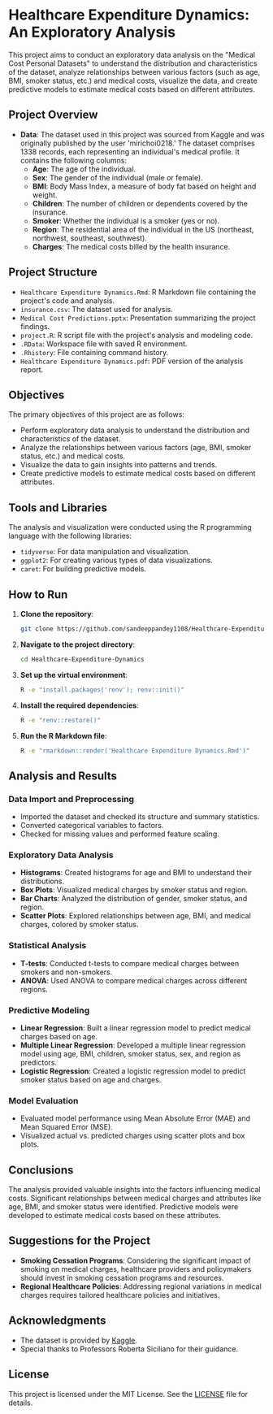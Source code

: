 
# Healthcare Expenditure Dynamics: An Exploratory Analysis

This project aims to conduct an exploratory data analysis on the "Medical Cost Personal Datasets" to understand the distribution and characteristics of the dataset, analyze relationships between various factors (such as age, BMI, smoker status, etc.) and medical costs, visualize the data, and create predictive models to estimate medical costs based on different attributes.

## Project Overview

- **Data**: The dataset used in this project was sourced from Kaggle and was originally published by the user 'mirichoi0218.' The dataset comprises 1338 records, each representing an individual's medical profile. It contains the following columns:
  - **Age**: The age of the individual.
  - **Sex**: The gender of the individual (male or female).
  - **BMI**: Body Mass Index, a measure of body fat based on height and weight.
  - **Children**: The number of children or dependents covered by the insurance.
  - **Smoker**: Whether the individual is a smoker (yes or no).
  - **Region**: The residential area of the individual in the US (northeast, northwest, southeast, southwest).
  - **Charges**: The medical costs billed by the health insurance.

## Project Structure

- `Healthcare Expenditure Dynamics.Rmd`: R Markdown file containing the project's code and analysis.
- `insurance.csv`: The dataset used for analysis.
- `Medical Cost Predictions.pptx`: Presentation summarizing the project findings.
- `project.R`: R script file with the project's analysis and modeling code.
- `.RData`: Workspace file with saved R environment.
- `.Rhistory`: File containing command history.
- `Healthcare Expenditure Dynamics.pdf`: PDF version of the analysis report.

## Objectives

The primary objectives of this project are as follows:

- Perform exploratory data analysis to understand the distribution and characteristics of the dataset.
- Analyze the relationships between various factors (age, BMI, smoker status, etc.) and medical costs.
- Visualize the data to gain insights into patterns and trends.
- Create predictive models to estimate medical costs based on different attributes.

## Tools and Libraries

The analysis and visualization were conducted using the R programming language with the following libraries:

- `tidyverse`: For data manipulation and visualization.
- `ggplot2`: For creating various types of data visualizations.
- `caret`: For building predictive models.

## How to Run

1. **Clone the repository**:
   ```sh
   git clone https://github.com/sandeeppandey1108/Healthcare-Expenditure-Dynamics.git
   ```

2. **Navigate to the project directory**:
   ```sh
   cd Healthcare-Expenditure-Dynamics
   ```

3. **Set up the virtual environment**:
   ```sh
   R -e "install.packages('renv'); renv::init()"
   ```

4. **Install the required dependencies**:
   ```sh
   R -e "renv::restore()"
   ```

5. **Run the R Markdown file**:
   ```sh
   R -e "rmarkdown::render('Healthcare Expenditure Dynamics.Rmd')"
   ```

## Analysis and Results

### Data Import and Preprocessing

- Imported the dataset and checked its structure and summary statistics.
- Converted categorical variables to factors.
- Checked for missing values and performed feature scaling.

### Exploratory Data Analysis

- **Histograms**: Created histograms for age and BMI to understand their distributions.
- **Box Plots**: Visualized medical charges by smoker status and region.
- **Bar Charts**: Analyzed the distribution of gender, smoker status, and region.
- **Scatter Plots**: Explored relationships between age, BMI, and medical charges, colored by smoker status.

### Statistical Analysis

- **T-tests**: Conducted t-tests to compare medical charges between smokers and non-smokers.
- **ANOVA**: Used ANOVA to compare medical charges across different regions.

### Predictive Modeling

- **Linear Regression**: Built a linear regression model to predict medical charges based on age.
- **Multiple Linear Regression**: Developed a multiple linear regression model using age, BMI, children, smoker status, sex, and region as predictors.
- **Logistic Regression**: Created a logistic regression model to predict smoker status based on age and charges.

### Model Evaluation

- Evaluated model performance using Mean Absolute Error (MAE) and Mean Squared Error (MSE).
- Visualized actual vs. predicted charges using scatter plots and box plots.

## Conclusions

The analysis provided valuable insights into the factors influencing medical costs. Significant relationships between medical charges and attributes like age, BMI, and smoker status were identified. Predictive models were developed to estimate medical costs based on these attributes.

## Suggestions for the Project

- **Smoking Cessation Programs**: Considering the significant impact of smoking on medical charges, healthcare providers and policymakers should invest in smoking cessation programs and resources.
- **Regional Healthcare Policies**: Addressing regional variations in medical charges requires tailored healthcare policies and initiatives.

## Acknowledgments

- The dataset is provided by [Kaggle](https://www.kaggle.com/mirichoi0218/insurance).
- Special thanks to Professors Roberta Siciliano for their guidance.

## License

This project is licensed under the MIT License. See the [LICENSE](LICENSE) file for details.
